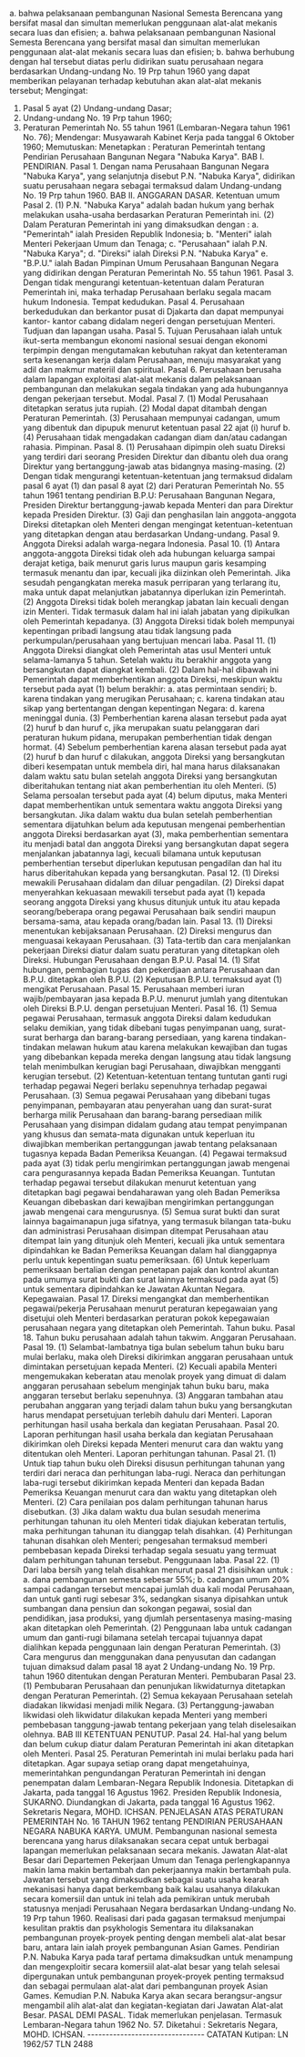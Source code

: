  a. bahwa pelaksanaan pembangunan Nasional Semesta Berencana yang bersifat masal dan simultan memerlukan penggunaan alat-alat mekanis secara luas dan efisien; a. bahwa pelaksanaan pembangunan Nasional Semesta Berencana yang bersifat masal dan simultan memerlukan penggunaan alat-alat mekanis secara luas dan efisien;
b. bahwa berhubung dengan hal tersebut diatas perlu didirikan suatu perusahaan negara berdasarkan Undang-undang No. 19 Prp tahun 1960 yang dapat memberikan pelayanan terhadap kebutuhan akan alat-alat mekanis tersebut;
Mengingat:

1. Pasal 5 ayat (2) Undang-undang Dasar;
2. Undang-undang No. 19 Prp tahun 1960;
3. Peraturan Pemerintah No. 55 tahun 1961 (Lembaran-Negara tahun 1961 No. 76); Mendengar: Musyawarah Kabinet Kerja pada tanggal 6 Oktober 1960; Memutuskan: Menetapkan : Peraturan Pemerintah tentang Pendirian Perusahaan Bangunan Negara "Nabuka Karya". BAB I. PENDIRIAN. Pasal 1. Dengan nama Perusahaan Bangunan Negara "Nabuka Karya", yang selanjutnja disebut P.N. "Nabuka Karya", didirikan suatu perusahaan negara sebagai termaksud dalam Undang-undang No. 19 Prp tahun 1960. BAB II. ANGGARAN DASAR. Ketentuan umum Pasal 2. (1) P.N. "Nabuka Karya" adalah badan hukum yang berhak melakukan usaha-usaha berdasarkan Peraturan Pemerintah ini. (2) Dalam Peraturan Pemerintah ini yang dimaksudkan dengan :
a. "Pemerintah" ialah Presiden Republik Indonesia;
b. "Menteri" ialah Menteri Pekerjaan Umum dan Tenaga;
c. "Perusahaan" ialah P.N. "Nabuka Karya";
d. "Direksi" ialah Direksi P.N. "Nabuka Karya" e. "B.P.U." ialah Badan Pimpinan Umum Perusahaan Bangunan Negara yang didirikan dengan Peraturan Pemerintah No. 55 tahun 1961. Pasal 3. Dengan tidak mengurangi ketentuan-ketentuan dalam Peraturan Pemerintah ini, maka terhadap Perusahaan berlaku segala macam hukum Indonesia. Tempat kedudukan. Pasal 4. Perusahaan berkedudukan dan berkantor pusat di Djakarta dan dapat mempunyai kantor- kantor cabang didalam negeri dengan persetujuan Menteri. Tudjuan dan lapangan usaha. Pasal 5. Tujuan Perusahaan ialah untuk ikut-serta membangun ekonomi nasional sesuai dengan ekonomi terpimpin dengan mengutamakan kebutuhan rakyat dan ketenteraman serta kesenangan kerja dalam Perusahaan, menuju masyarakat yang adil dan makmur materiil dan spiritual. Pasal 6. Perusahaan berusaha dalam lapangan exploitasi alat-alat mekanis dalam pelaksanaan pembangunan dan melakukan segala tindakan yang ada hubungannya dengan pekerjaan tersebut. Modal. Pasal 7. (1) Modal Perusahaan ditetapkan seratus juta rupiah. (2) Modal dapat ditambah dengan Peraturan Pemerintah. (3) Perusahaan mempunyai cadangan, umum yang dibentuk dan dipupuk menurut ketentuan pasal 22 ajat (i) huruf b. (4) Perusahaan tidak mengadakan cadangan diam dan/atau cadangan rahasia. Pimpinan. Pasal 8.
(1) Perusahaan dipimpin oleh suatu Direksi yang terdiri dari seorang Presiden Direktur dan dibantu oleh dua orang Direktur yang bertanggung-jawab atas bidangnya masing-masing. (2) Dengan tidak mengurangi ketentuan-ketentuan jang termaksud didalam pasal 6 ayat (1) dan pasal 8 ayat (2) dari Peraturan Pemerintah No. 55 tahun 1961 tentang pendirian B.P.U: Perusahaan Bangunan Negara, Presiden Direktur bertanggung-jawab kepada Menteri dan para Direktur kepada Presiden Direktur. (3) Gaji dan penghasilan lain anggota-anggota Direksi ditetapkan oleh Menteri dengan mengingat ketentuan-ketentuan yang ditetapkan dengan atau berdasarkan Undang-undang. Pasal 9. Anggota Direksi adalah warga-negara Indonesia. Pasal 10. (1) Antara anggota-anggota Direksi tidak oleh ada hubungan keluarga sampai derajat ketiga, baik menurut garis lurus maupun garis kesamping termasuk menantu dan ipar, kecuali jika diizinkan oleh Pemerintah. Jika sesudah pengangkatan mereka masuk perriparan yang terlarang itu, maka untuk dapat melanjutkan jabatannya diperlukan izin Pemerintah. (2) Anggota Direksi tidak boleh merangkap jabatan lain kecuali dengan izin Menteri. Tidak termasuk dalam hal ini ialah jabatan yang dipikulkan oleh Pemerintah kepadanya. (3) Anggota Direksi tidak boleh mempunyai kepentingan pribadi langsung atau tidak langsung pada perkumpulan/perusahaan yang bertujuan mencari laba. Pasal 11. (1) Anggota Direksi diangkat oleh Pemerintah atas usul Menteri untuk selama-lamanya 5 tahun. Setelah waktu itu berakhir anggota yang bersangkutan dapat diangkat kembali. (2) Dalam hal-hal dibawah ini Pemerintah dapat memberhentikan anggota Direksi, meskipun waktu tersebut pada ayat (1) belum berakhir:
a. atas permintaan sendiri;
b. karena tindakan yang merugikan Perusahaan;
c. karena tindakan atau sikap yang bertentangan dengan kepentingan Negara:
d. karena meninggal dunia. (3) Pemberhentian karena alasan tersebut pada ayat (2) huruf b dan huruf c, jika merupakan suatu pelanggaran dari peraturan hukum pidana, merupakan pemberhentian tidak dengan hormat. (4) Sebelum pemberhentian karena alasan tersebut pada ayat (2) huruf b dan huruf c dilakukan, anggota Direksi yang bersangkutan diberi kesempatan untuk membela diri, hal mana harus dilaksanakan dalam waktu satu bulan setelah anggota Direksi yang bersangkutan diberitahukan tentang niat akan pemberhentian itu oleh Menteri. (5) Selama persoalan tersebut pada ayat (4) belum diputus, maka Menteri dapat memberhentikan untuk sementara waktu anggota Direksi yang bersangkutan. Jika dalam waktu dua bulan setelah pemberhentian sementara dijatuhkan belum ada keputusan mengenai pemberhentian anggota Direksi berdasarkan ayat (3), maka pemberhentian sementara itu menjadi batal dan anggota Direksi yang bersangkutan dapat segera menjalankan jabatannya lagi, kecuali bilamana untuk keputusan pemberhentian tersebut diperlukan keputusan pengadilan dan hal itu harus diberitahukan kepada yang bersangkutan. Pasal 12. (1) Direksi mewakili Perusahaan didalam dan diluar pengadilan. (2) Direksi dapat menyerahkan kekuasaan mewakili tersebut pada ayat (1) kepada seorang anggota Direksi yang khusus ditunjuk untuk itu atau kepada seorang/beberapa orang pegawai Perusahaan baik sendiri maupun bersama-sama, atau kepada orang/badan lain. Pasal 13. (1) Direksi menentukan kebijaksanaan Perusahaan. (2) Direksi mengurus dan menguasai kekayaan Perusahaan. (3) Tata-tertib dan cara menjalankan pekerjaan Direksi diatur dalam suatu peraturan yang ditetapkan oleh Direksi. Hubungan Perusahaan dengan B.P.U. Pasal 14. (1) Sifat hubungan, pembagian tugas dan pekerdjaan antara Perusahaan dan B.P.U. ditetapkan oleh B.P.U. (2) Keputusan B.P.U. termaksud ayat (1) mengikat Perusahaan. Pasal 15. Perusahaan memberi iuran wajib/pembayaran jasa kepada B.P.U. menurut jumlah yang ditentukan oleh Direksi B.P.U. dengan persetujuan Menteri. Pasal 16. (1) Semua pegawai Perusahaan, termasuk anggota Direksi dalam kedudukan selaku demikian, yang tidak dibebani tugas penyimpanan uang, surat-surat berharga dan barang-barang persediaan, yang karena tindakan-tindakan melawan hukum atau karena melakukan kewajiban dan tugas yang dibebankan kepada mereka dengan langsung atau tidak langsung telah menimbulkan kerugian bagi Perusahaan, diwajibkan mengganti kerugian tersebut. (2) Ketentuan-ketentuan tentang tuntutan ganti rugi terhadap pegawai Negeri berlaku sepenuhnya terhadap pegawai Perusahaan. (3) Semua pegawai Perusahaan yang dibebani tugas penyimpanan, pembayaran atau penyerahan uang dan surat-surat berharga milik Perusahaan dan barang-barang persediaan milik Perusahaan yang disimpan didalam gudang atau tempat penyimpanan yang khusus dan semata-mata digunakan untuk keperluan itu diwajibkan memberikan pertanggungan jawab tentang pelaksanaan tugasnya kepada Badan Pemeriksa Keuangan. (4) Pegawai termaksud pada ayat (3) tidak perlu mengirimkan pertanggungan jawab mengenai cara pengurasannya kepada Badan Pemeriksa Keuangan. Tuntutan terhadap pegawai tersebut dilakukan menurut ketentuan yang ditetapkan bagi pegawai bendaharawan yang oleh Badan Pemeriksa Keuangan dibebaskan dari kewajiban mengirimkan pertanggungan jawab mengenai cara mengurusnya. (5) Semua surat bukti dan surat lainnya bagaimanapun juga sifatnya, yang termasuk bilangan tata-buku dan administrasi Perusahaan disimpan ditempat Perusahaan atau ditempat lain yang ditunjuk oleh Menteri, kecuali jika untuk sementara dipindahkan ke Badan Pemeriksa Keuangan dalam hal dianggapnya perlu untuk kepentingan suatu pemeriksaan. (6) Untuk keperluam pemeriksaan bertalian dengan penetapan pajak dan kontrol akuntan pada umumya surat bukti dan surat lainnya termaksud pada ayat (5) untuk sementara dipindahkan ke Jawatan Akuntan Negara. Kepegawaian. Pasal 17. Direksi mengangkat dan memberhentikan pegawai/pekerja Perusahaan menurut peraturan kepegawaian yang disetujui oleh Menteri berdasarkan peraturan pokok kepegawaian perusahaan negara yang ditetapkan oleh Pemerintah. Tahun buku. Pasal 18. Tahun buku perusahaan adalah tahun takwim. Anggaran Perusahaan. Pasal 19. (1) Selambat-lambatnya tiga bulan sebelum tahun buku baru mulai berlaku, maka oleh Direksi dikirimkan anggaran perusahaan untuk dimintakan persetujuan kepada Menteri. (2) Kecuali apabila Menteri mengemukakan keberatan atau menolak proyek yang dimuat di dalam anggaran perusahaan sebelum menginjak tahun buku baru, maka anggaran tersebut berlaku sepenuhnya. (3) Anggaran tambahan atau perubahan anggaran yang terjadi dalam tahun buku yang bersangkutan harus mendapat persetujuan terlebih dahulu dari Menteri. Laporan perhitungan hasil usaha berkala dan kegiatan Perusahaan. Pasal 20. Laporan perhitungan hasil usaha berkala dan kegiatan Perusahaan dikirimkan oleh Direksi kepada Menteri menurut cara dan waktu yang ditentukan oleh Menteri. Laporan perhitungan tahunan. Pasal 21. (1) Untuk tiap tahun buku oleh Direksi disusun perhitungan tahunan yang terdiri dari neraca dan perhitungan laba-rugi. Neraca dan perhitungan laba-rugi tersebut dikirimkan kepada Menteri dan kepada Badan Pemeriksa Keuangan menurut cara dan waktu yang ditetapkan oleh Menteri. (2) Cara penilaian pos dalam perhitungan tahunan harus disebutkan. (3) Jika dalam waktu dua bulan sesudah menerima perhitungan tahunan itu oleh Menteri tidak diajukan keberatan tertulis, maka perhitungan tahunan itu dianggap telah disahkan. (4) Perhitungan tahunan disahkan oleh Menteri; pengesahan termaksud memberi pembebasan kepada Direksi terhadap segala sesuatu yang termuat dalam perhitungan tahunan tersebut. Penggunaan laba. Pasal 22. (1) Dari laba bersih yang telah disahkan menurut pasal 21 disisihkan untuk :
a. dana pembangunan semesta sebesar 55%;
b. cadangan umum 20% sampai cadangan tersebut mencapai jumlah dua kali modal Perusahaan, dan untuk ganti rugi sebesar 3%, sedangkan sisanya dipisahkan untuk sumbangan dana pensiun dan sokongan pegawai, sosial dan pendidikan, jasa produksi, yang djumlah persentasenya masing-masing akan ditetapkan oleh Pemerintah. (2) Penggunaan laba untuk cadangan umum dan ganti-rugi bilamana setelah tercapai tujuannya dapat dialihkan kepada penggunaan lain dengan Peraturan Pemerintah. (3) Cara mengurus dan menggunakan dana penyusutan dan cadangan tujuan dimaksud dalam pasal 18 ayat 2 Undang-undang No. 19 Prp. tahun 1960 ditentukan dengan Peraturan Menteri. Pembubaran Pasal 23. (1) Pembubaran Perusahaan dan penunjukan likwidaturnya ditetapkan dengan Peraturan Pemerintah. (2) Semua kekayaan Perusahaan setelah diadakan likwidasi menjadi milik Negara. (3) Pertanggung-jawaban likwidasi oleh likwidatur dilakukan kepada Menteri yang memberi pembebasan tanggung-jawab tentang pekerjaan yang telah diselesaikan olehnya. BAB III KETENTUAN PENUTUP. Pasal 24. Hal-hal yang belum dan belum cukup diatur dalam Peraturan Pemerintah ini akan ditetapkan oleh Menteri. Pasal 25. Peraturan Pemerintah ini mulai berlaku pada hari ditetapkan. Agar supaya setiap orang dapat mengetahuinya, memerintahkan pengundangan Peraturan Pemerintah ini dengan penempatan dalam Lembaran-Negara Republik Indonesia. Ditetapkan di Jakarta, pada tanggal 16 Agustus 1962. Presiden Republik Indonesia, SUKARNO. Diundangkan di Jakarta, pada tanggal 16 Agustus 1962. Sekretaris Negara, MOHD. ICHSAN. PENJELASAN ATAS PERATURAN PEMERINTAH No. 16 TAHUN 1962 tentang PENDIRIAN PERUSAHAAN NEGARA NABUKA KARYA. UMUM. Pembangunan nasional semesta berencana yang harus dilaksanakan secara cepat untuk berbagai lapangan memerlukan pelaksanaan secara mekanis. Jawatan Alat-alat Besar dari Departemen Pekerjaan Umum dan Tenaga perlengkapannya makin lama makin bertambah dan pekerjaannya makin bertambah pula. Jawatan tersebut yang dimaksudkan sebagai suatu usaha kearah mekanisasi hanya dapat berkembang baik kalau usahanya dilakukan secara komersiil dan untuk ini telah ada pemikiran untuk merubah statusnya menjadi Perusahaan Negara berdasarkan Undang-undang No. 19 Prp tahun 1960. Realisasi dari pada gagasan termaksud menjumpai kesulitan praktis dan psykhologis Sementara itu dilaksanakan pembangunan proyek-proyek penting dengan membeli alat-alat besar baru, antara lain ialah proyek pembangunan Asian Games. Pendirian P.N. Nabuka Karya pada taraf pertama dimaksudkan untuk menampung dan mengexploitir secara komersiil alat-alat besar yang telah selesai dipergunakan untuk pembangunan proyek-proyek penting termaksud dan sebagai permulaan alat-alat dari pembangunan proyek Asian Games. Kemudian P.N. Nabuka Karya akan secara berangsur-angsur mengambil alih alat-alat dan kegiatan-kegiatan dari Jawatan Alat-alat Besar. PASAL DEMI PASAL. Tidak memerlukan penjelasan. Termasuk Lembaran-Negara tahun 1962 No. 57. Diketahui : Sekretaris Negara, MOHD. ICHSAN. -------------------------------- CATATAN Kutipan: LN 1962/57 TLN 2488